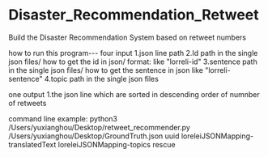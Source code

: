 # Disaster_Recommendation_Retweet
Build the Disaster Recommendation System based on retweet numbers

how to run this program--- four input
1.json line path 
2.Id path in the single json files/  how to get the id in json/ format:   like  "lorreli-id" 
3.sentence path in the single json files/ how to get the sentence in json  like "lorreli-sentence"
4.topic path in the single json files


one output
1.the json line which are sorted in descending order of numnber of retweets


command line example:
python3 /Users/yuxianghou/Desktop/retweet_recommender.py /Users/yuxianghou/Desktop/GroundTruth.json uuid loreleiJSONMapping-translatedText loreleiJSONMapping-topics rescue







